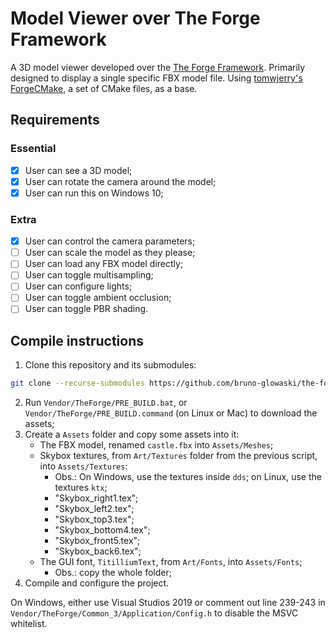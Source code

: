# Model Viewer over The Forge Framework

A 3D model viewer developed over the [The Forge Framework](https://github.com/ConfettiFX/The-Forge). Primarily designed to display a single specific FBX model file. Using [tomwjerry's ForgeCMake](https://github.com/tomwjerry/ForgeCMake), a set of CMake files, as a base.

## Requirements

### Essential

- [x] User can see a 3D model;
- [x] User can rotate the camera around the model;
- [x] User can run this on Windows 10;

### Extra

- [x] User can control the camera parameters;
- [ ] User can scale the model as they please;
- [ ] User can load any FBX model directly;
- [ ] User can toggle multisampling;
- [ ] User can configure lights;
- [ ] User can toggle ambient occlusion;
- [ ] User can toggle PBR shading.

## Compile instructions

1. Clone this repository and its submodules:
```sh
git clone --recurse-submodules https://github.com/bruno-glowaski/the-forge-model-viewer
```
2. Run `Vendor/TheForge/PRE_BUILD.bat`, or `Vendor/TheForge/PRE_BUILD.command` (on Linux or Mac) to download the assets;
3. Create a `Assets` folder and copy some assets into it:
    - The FBX model, renamed `castle.fbx` into `Assets/Meshes`;
    - Skybox textures, from `Art/Textures` folder from the previous script, into `Assets/Textures`:
        - Obs.: On Windows, use the textures inside `dds`; on Linux, use the textures `ktx`;
        - "Skybox_right1.tex";
        - "Skybox_left2.tex";
        - "Skybox_top3.tex";
        - "Skybox_bottom4.tex";
        - "Skybox_front5.tex";
        - "Skybox_back6.tex";
    - The GUI font, `TitilliumText`, from `Art/Fonts`, into `Assets/Fonts`;
        - Obs.: copy the whole folder;
5. Compile and configure the project.

On Windows, either use Visual Studios 2019 or comment out line 239-243 in `Vendor/TheForge/Common_3/Application/Config.h` to disable the MSVC whitelist.

